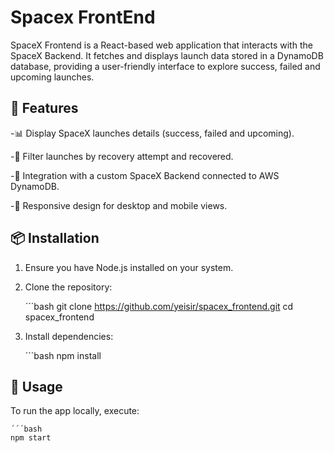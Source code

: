 # Spacex FrontEnd

SpaceX Frontend is a React-based web application that interacts with the SpaceX Backend. It fetches and displays launch data stored in a DynamoDB database, providing a user-friendly interface to explore success, failed and upcoming launches.

## 🌟 Features

-📊 Display SpaceX launches details (success, failed and upcoming).

-🔎 Filter launches by recovery attempt and recovered.

-🔗 Integration with a custom SpaceX Backend connected to AWS DynamoDB.

-📱 Responsive design for desktop and mobile views.

## 📦 Installation

1. Ensure you have Node.js installed on your system.

2. Clone the repository:

    ´´´bash
    git clone https://github.com/yeisir/spacex_frontend.git
    cd spacex_frontend

3. Install dependencies:

     ´´´bash
    npm install

## 🚀 Usage

To run the app locally, execute:

    ´´´bash
    npm start
